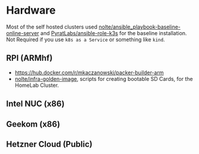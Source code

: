 # Hardware

Most of the self hosted clusters used [nolte/ansible_playbook-baseline-online-server](https://github.com/nolte/ansible_playbook-baseline-online-server) and
[PyratLabs/ansible-role-k3s](https://github.com/PyratLabs/ansible-role-k3s) for the baseline installation. Not Required if you use `k8s as a Service` or something like `kind`.


## RPI (ARMhf)

* https://hub.docker.com/r/mkaczanowski/packer-builder-arm
* [nolte/infra-golden-image](https://github.com/nolte/infra-golden-image), scripts for creating bootable SD Cards, for the HomeLab Cluster.

## Intel NUC (x86)

## Geekom (x86)

## Hetzner Cloud (Public)
